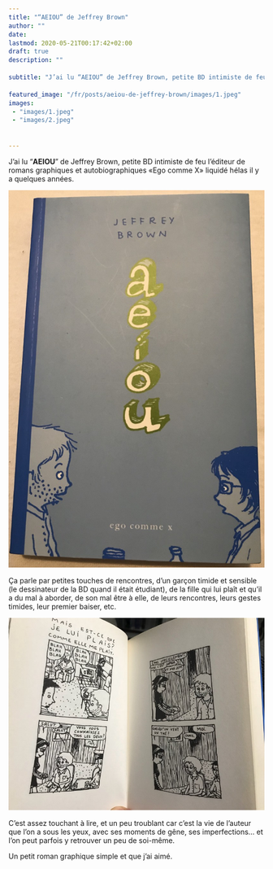 ```yaml
---
title: "“AEIOU” de Jeffrey Brown"
author: ""
date: 
lastmod: 2020-05-21T00:17:42+02:00
draft: true
description: ""

subtitle: "J’ai lu “AEIOU” de Jeffrey Brown, petite BD intimiste de feu l’éditeur de romans graphiques et autobiographiques «Ego comme X» liquidé…"

featured_image: "/fr/posts/aeiou-de-jeffrey-brown/images/1.jpeg" 
images:
 - "images/1.jpeg"
 - "images/2.jpeg"


---
```


J’ai lu “**AEIOU**” de Jeffrey Brown, petite BD intimiste de feu l’éditeur de romans graphiques et autobiographiques «Ego comme X» liquidé hélas il y a quelques années. 




![image](images/1.jpeg#layoutTextWidth)



Ça parle par petites touches de rencontres, d’un garçon timide et sensible (le dessinateur de la BD quand il était étudiant), de la fille qui lui plaît et qu’il a du mal à aborder, de son mal être à elle, de leurs rencontres, leurs gestes timides, leur premier baiser, etc.




![image](images/2.jpeg#layoutTextWidth)



C’est assez touchant à lire, et un peu troublant car c’est la vie de l’auteur que l’on a sous les yeux, avec ses moments de gêne, ses imperfections… et l’on peut parfois y retrouver un peu de soi-même.

Un petit roman graphique simple et que j’ai aimé.
